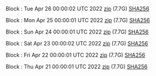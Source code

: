 Block [](https://insight.dash.org/insight/block/): Tue Apr 26 00:00:02 UTC 2022 [zip](https://dash-bootstrap.ams3.digitaloceanspaces.com/mainnet/2022-04-26/bootstrap.dat.zip) (7.7G) [SHA256](https://dash-bootstrap.ams3.digitaloceanspaces.com/mainnet/2022-04-26/sha256.txt)

Block [](https://insight.dash.org/insight/block/): Mon Apr 25 00:00:01 UTC 2022 [zip](https://dash-bootstrap.ams3.digitaloceanspaces.com/mainnet/2022-04-25/bootstrap.dat.zip) (7.7G) [SHA256](https://dash-bootstrap.ams3.digitaloceanspaces.com/mainnet/2022-04-25/sha256.txt)

Block [](https://insight.dash.org/insight/block/): Sun Apr 24 00:00:01 UTC 2022 [zip](https://dash-bootstrap.ams3.digitaloceanspaces.com/mainnet/2022-04-24/bootstrap.dat.zip) (7.7G) [SHA256](https://dash-bootstrap.ams3.digitaloceanspaces.com/mainnet/2022-04-24/sha256.txt)

Block [](https://insight.dash.org/insight/block/): Sat Apr 23 00:00:02 UTC 2022 [zip](https://dash-bootstrap.ams3.digitaloceanspaces.com/mainnet/2022-04-23/bootstrap.dat.zip) (7.7G) [SHA256](https://dash-bootstrap.ams3.digitaloceanspaces.com/mainnet/2022-04-23/sha256.txt)

Block [](https://insight.dash.org/insight/block/): Fri Apr 22 00:00:01 UTC 2022 [zip](https://dash-bootstrap.ams3.digitaloceanspaces.com/mainnet/2022-04-22/bootstrap.dat.zip) (7.7G) [SHA256](https://dash-bootstrap.ams3.digitaloceanspaces.com/mainnet/2022-04-22/sha256.txt)

Block [](https://insight.dash.org/insight/block/): Thu Apr 21 00:00:01 UTC 2022 [zip](https://dash-bootstrap.ams3.digitaloceanspaces.com/mainnet/2022-04-21/bootstrap.dat.zip) (7.7G) [SHA256](https://dash-bootstrap.ams3.digitaloceanspaces.com/mainnet/2022-04-21/sha256.txt)
